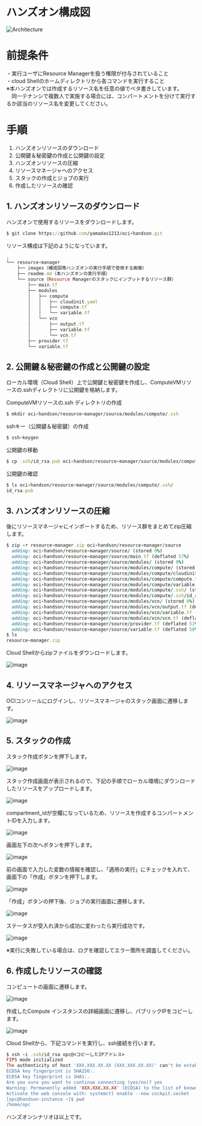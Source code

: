 # ハンズオン構成図
![Architecture](https://github.com/yamadas1213/oci-handson/assets/147447133/8664052c-ed42-42a0-8b69-f8a5e3ef1a1f)


# 前提条件
・実行ユーザにResource Managerを扱う権限が付与されていること  
・cloud Shellのホームディレクトリから各コマンドを実行すること  
※本ハンズオンでは作成するリソース名を任意の値でベタ書きしています。  
　同一テナンシで複数人で実施する場合には、コンパートメントを分けて実行するか該当のリソース名を変更してください。

# 手順
1. ハンズオンリソースのダウンロード
2. 公開鍵＆秘密鍵の作成と公開鍵の設定
3. ハンズオンリソースの圧縮
4. リソースマネージャへのアクセス
5. スタックの作成とジョブの実行
6. 作成したリソースの確認

## 1. ハンズオンリソースのダウンロード

ハンズオンで使用するリソースをダウンロードします。
```rb
$ git clone https://github.com/yamadas1213/oci-handson.git
```

リソース構成は下記のようになっています。
```rb
.
└── resource-manager
    ├── images（構成図等ハンズオンの実行手順で使用する画像）
    ├── readme.md（本ハンズオンの実行手順）
    └── source（Resource Managerのスタックにインプットするリソース群）
        ├── main.tf
        ├── modules
        │   ├── compute
        │   │   ├── cloudinit.yaml
        │   │   ├── compute.tf
        │   │   └── variable.tf
        │   └── vcn
        │       ├── output.tf
        │       ├── variable.tf
        │       └── vcn.tf
        ├── provider.tf
        └── variable.tf

```

## 2. 公開鍵＆秘密鍵の作成と公開鍵の設定

ローカル環境（Cloud Shell）上で公開鍵と秘密鍵を作成し、ComputeVMリソースの.sshディレクトリに公開鍵を格納します。 

ComputeVMリソースの.ssh ディレクトリの作成  
```rb
$ mkdir oci-handson/resource-manager/source/modules/compute/.ssh
```
sshキー（公開鍵＆秘密鍵）の作成
```rb
$ ssh-keygen
```
公開鍵の移動
```rb
$ cp .ssh/id_rsa.pub oci-handson/resource-manager/source/modules/compute/.ssh/
```
公開鍵の確認
```rb
$ ls oci-handson/resource-manager/source/modules/compute/.ssh/
id_rsa.pub
```

## 3. ハンズオンリソースの圧縮

後にリソースマネージャにインポートするため、リソース群をまとめてzip圧縮します。
```rb
$ zip -r resource-manager.zip oci-handson/resource-manager/source
  adding: oci-handson/resource-manager/source/ (stored 0%)
  adding: oci-handson/resource-manager/source/main.tf (deflated 57%)
  adding: oci-handson/resource-manager/source/modules/ (stored 0%)
  adding: oci-handson/resource-manager/source/modules/compute/ (stored 0%)
  adding: oci-handson/resource-manager/source/modules/compute/cloudinit.yaml (deflated 62%)
  adding: oci-handson/resource-manager/source/modules/compute/compute.tf (deflated 58%)
  adding: oci-handson/resource-manager/source/modules/compute/variable.tf (deflated 58%)
  adding: oci-handson/resource-manager/source/modules/compute/.ssh/ (stored 0%)
  adding: oci-handson/resource-manager/source/modules/compute/.ssh/id_rsa.pub (deflated 16%)
  adding: oci-handson/resource-manager/source/modules/vcn/ (stored 0%)
  adding: oci-handson/resource-manager/source/modules/vcn/output.tf (deflated 12%)
  adding: oci-handson/resource-manager/source/modules/vcn/variable.tf (deflated 58%)
  adding: oci-handson/resource-manager/source/modules/vcn/vcn.tf (deflated 78%)
  adding: oci-handson/resource-manager/source/provider.tf (deflated 51%)
  adding: oci-handson/resource-manager/source/variable.tf (deflated 58%)
$ ls
resource-manager.zip 
```
Cloud Shellからzipファイルをダウンロードします。

![image](https://github.com/yamadas1213/oci-handson/assets/147447133/2077c309-ce68-4e4f-ad49-89096a695403)


## 4. リソースマネージャへのアクセス

OCIコンソールにログインし、リソースマネージャのスタック画面に遷移します。

![image](https://github.com/yamadas1213/oci-handson/assets/147447133/7589c1a2-1d14-4dcc-a534-9189b28d3258)

## 5. スタックの作成
スタック作成ボタンを押下します。

![image](https://github.com/yamadas1213/oci-handson/assets/147447133/87f73982-d413-45d1-931f-07532533c8fc)

スタック作成画面が表示されるので、下記の手順でローカル環境にダウンロードしたリソースをアップロードします。

![image](https://github.com/yamadas1213/oci-handson/assets/147447133/d33f20f5-1fa0-46e5-ab7e-c3b8c536ab4a)

compartment_idが空欄になっているため、リソースを作成するコンパートメントIDを入力します。

![image](https://github.com/yamadas1213/oci-handson/assets/147447133/389f2057-8fad-4500-848b-d7abdc8b5445)

画面左下の次へボタンを押下します。

![image](https://github.com/yamadas1213/oci-handson/assets/147447133/41c03dbc-d037-425f-9689-e731d697731b)

前の画面で入力した変数の情報を確認し、「適用の実行」にチェックを入れて、画面下の「作成」ボタンを押下します。

![image](https://github.com/yamadas1213/oci-handson/assets/147447133/b2172c6d-8270-4ed0-8322-166bf334a464)

「作成」ボタンの押下後、ジョブの実行画面に遷移します。  

![image](https://github.com/yamadas1213/oci-handson/assets/147447133/b1ce3878-b385-496a-995d-3954999d5642)

ステータスが受入れ済から成功に変わったら実行成功です。

![image](https://github.com/yamadas1213/oci-handson/assets/147447133/069f1af5-f9ae-4772-b559-4d652394c040)

※実行に失敗している場合は、ログを確認してエラー箇所を調査してください。

## 6. 作成したリソースの確認

コンピュートの画面に遷移します。

![image](https://github.com/yamadas1213/oci-handson/assets/147447133/5a0144c3-df07-4bf6-85c2-9577da2fcaf0)

作成したCompute インスタンスの詳細画面に遷移し、パブリックIPをコピーします。

![image](https://github.com/yamadas1213/oci-handson/assets/147447133/6adb7107-28ae-41c3-a488-b2fee1445393)

Cloud Shellから、下記コマンドを実行し、ssh接続を行います。

```rb
$ ssh -i .ssh/id_rsa opc@<コピーしたIPアドレス>
FIPS mode initialized
The authenticity of host 'XXX.XXX.XX.XX (XXX.XXX.XX.XX)' can't be established.
ECDSA key fingerprint is SHA256:.
ECDSA key fingerprint is SHA1:.
Are you sure you want to continue connecting (yes/no)? yes
Warning: Permanently added 'XXX.XXX.XX.XX' (ECDSA) to the list of known hosts.
Activate the web console with: systemctl enable --now cockpit.socket
[opc@handson-instance ~]$ pwd
/home/opc
```

ハンズオンシナリオは以上です。

